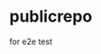 # publicrepo
for e2e test

















































































































































































































































































































































































































































































































































































































































































































































































































































































































































































































































































































































































































































































































































































































































































































































































































































































































































































































































































































































































































































































































































































































































































































































































































































































































































































































































































































































































































































































































































































































































































































































































































































































































































































































































































































































































































































































































































